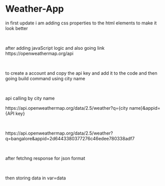 # Weather-App
<p>in first update i am adding css properties to the html elements to make it look better <p>
<br>
<p>after adding javaScript logic and also going link  https://openweathermap.org/api <p><br>
<p>to create a account and copy the api key and add it to the code and then going build command using city name <p><br>
<p> api calling by city name <p>
<p>https://api.openweathermap.org/data/2.5/weather?q={city name}&appid={API key} <p><br>
<p>https://api.openweathermap.org/data/2.5/weather?q=bangalore&appid=2d6443380377276c46edee780338adf7<p><br>
<p> after fetchng response for json format <p><br>
<p> then storing data in var=data <p><br>
